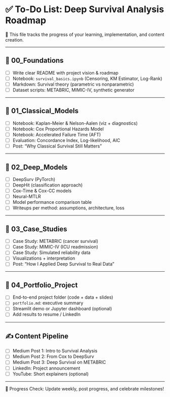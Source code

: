# ✅ To-Do List: Deep Survival Analysis Roadmap

📌 This file tracks the progress of your learning, implementation, and content creation.

---

## 📁 00_Foundations
- [ ] Write clear README with project vision & roadmap
- [ ] Notebook: `survival_basics.ipynb` (Censoring, KM Estimator, Log-Rank)
- [ ] Markdown: Survival theory (parametric vs nonparametric)
- [ ] Dataset scripts: METABRIC, MIMIC-IV, synthetic generator

---

## 📁 01_Classical_Models
- [ ] Notebook: Kaplan-Meier & Nelson-Aalen (viz + diagnostics)
- [ ] Notebook: Cox Proportional Hazards Model
- [ ] Notebook: Accelerated Failure Time (AFT)
- [ ] Evaluation: Concordance Index, Log-likelihood, AIC
- [ ] Post: “Why Classical Survival Still Matters”

---

## 📁 02_Deep_Models
- [ ] DeepSurv (PyTorch)
- [ ] DeepHit (classification approach)
- [ ] Cox-Time & Cox-CC models
- [ ] Neural-MTLR
- [ ] Model performance comparison table
- [ ] Writeups per method: assumptions, architecture, loss

---

## 📁 03_Case_Studies
- [ ] Case Study: METABRIC (cancer survival)
- [ ] Case Study: MIMIC-IV (ICU readmission)
- [ ] Case Study: Simulated reliability data
- [ ] Visualizations + interpretation
- [ ] Post: “How I Applied Deep Survival to Real Data”

---

## 📁 04_Portfolio_Project
- [ ] End-to-end project folder (code + data + slides)
- [ ] `portfolio.md`: executive summary
- [ ] Streamlit demo or Jupyter dashboard (optional)
- [ ] Add results to resume / LinkedIn

---

## ✍️ Content Pipeline
- [ ] Medium Post 1: Intro to Survival Analysis
- [ ] Medium Post 2: From Cox to DeepSurv
- [ ] Medium Post 3: Deep Survival on METABRIC
- [ ] LinkedIn: Project announcement
- [ ] YouTube: Short explainers (optional)

---

📆 Progress Check: Update weekly, post progress, and celebrate milestones!

